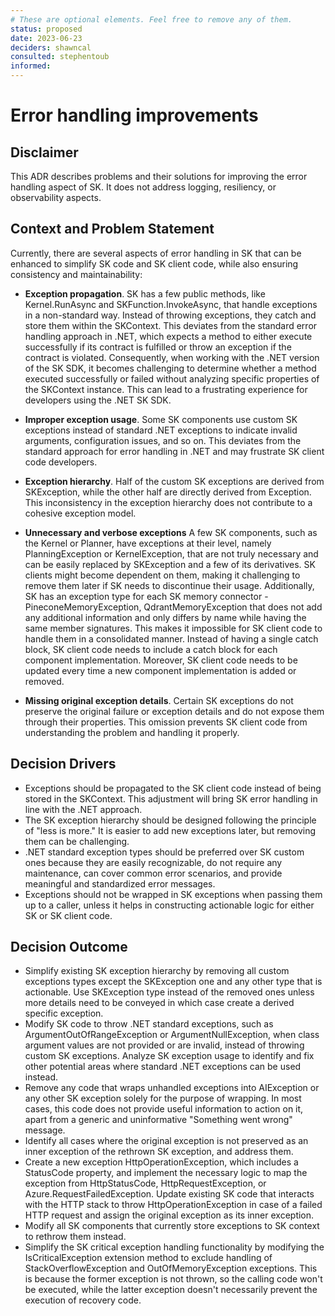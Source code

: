 ```yaml
---
# These are optional elements. Feel free to remove any of them.
status: proposed
date: 2023-06-23
deciders: shawncal
consulted: stephentoub
informed:
---
```

# Error handling improvements

## Disclaimer
This ADR describes problems and their solutions for improving the error handling aspect of SK. It does not address logging, resiliency, or observability aspects.

## Context and Problem Statement

Currently, there are several aspects of error handling in SK that can be enhanced to simplify SK code and SK client code, while also ensuring consistency and maintainability:

- **Exception propagation**. SK has a few public methods, like Kernel.RunAsync and SKFunction.InvokeAsync, that handle exceptions in a non-standard way. Instead of throwing exceptions, they catch and store them within the SKContext. This deviates from the standard error handling approach in .NET, which expects a method to either execute successfully if its contract is fulfilled or throw an exception if the contract is violated. Consequently, when working with the .NET version of the SK SDK, it becomes challenging to determine whether a method executed successfully or failed without analyzing specific properties of the SKContext instance. This can lead to a frustrating experience for developers using the .NET SK SDK.

- **Improper exception usage**. Some SK components use custom SK exceptions instead of standard .NET exceptions to indicate invalid arguments, configuration issues, and so on. This deviates from the standard approach for error handling in .NET and may frustrate SK client code developers.

- **Exception hierarchy**. Half of the custom SK exceptions are derived from SKException, while the other half are directly derived from Exception. This inconsistency in the exception hierarchy does not contribute to a cohesive exception model.

- **Unnecessary and verbose exceptions** A few SK components, such as the Kernel or Planner, have exceptions at their level, namely PlanningException or KernelException, that are not truly necessary and can be easily replaced by SKException and a few of its derivatives. SK clients might become dependent on them, making it challenging to remove them later if SK needs to discontinue their usage. Additionally, SK has an exception type for each SK memory connector - PineconeMemoryException, QdrantMemoryException that does not add any additional information and only differs by name while having the same member signatures. This makes it impossible for SK client code to handle them in a consolidated manner. Instead of having a single catch block, SK client code needs to include a catch block for each component implementation. Moreover, SK client code needs to be updated every time a new component implementation is added or removed.

- **Missing original exception details**. Certain SK exceptions do not preserve the original failure or exception details and do not expose them through their properties. This omission prevents SK client code from understanding the problem and handling it properly.

## Decision Drivers

- Exceptions should be propagated to the SK client code instead of being stored in the SKContext. This adjustment will bring SK error handling in line with the .NET approach.
- The SK exception hierarchy should be designed following the principle of "less is more." It is easier to add new exceptions later, but removing them can be challenging.
- .NET standard exception types should be preferred over SK custom ones because they are easily recognizable, do not require any maintenance, can cover common error scenarios, and provide meaningful and standardized error messages.
- Exceptions should not be wrapped in SK exceptions when passing them up to a caller, unless it helps in constructing actionable logic for either SK or SK client code.

## Decision Outcome

- Simplify existing SK exception hierarchy by removing all custom exceptions types except the SKException one and any other type that is actionable. Use SKException type instead of the removed ones unless more details need to be conveyed in which case create a derived specific exception.
- Modify SK code to throw .NET standard exceptions, such as ArgumentOutOfRangeException or ArgumentNullException, when class argument values are not provided or are invalid, instead of throwing custom SK exceptions. Analyze SK exception usage to identify and fix other potential areas where standard .NET exceptions can be used instead.
- Remove any code that wraps unhandled exceptions into AIException or any other SK exception solely for the purpose of wrapping. In most cases, this code does not provide useful information to action on it, apart from a generic and uninformative "Something went wrong" message.
- Identify all cases where the original exception is not preserved as an inner exception of the rethrown SK exception, and address them.
- Create a new exception HttpOperationException, which includes a StatusCode property, and implement the necessary logic to map the exception from HttpStatusCode, HttpRequestException, or Azure.RequestFailedException. Update existing SK code that interacts with the HTTP stack to throw HttpOperationException in case of a failed HTTP request and assign the original exception as its inner exception.
- Modify all SK components that currently store exceptions to SK context to rethrow them instead.
- Simplify the SK critical exception handling functionality by modifying the IsCriticalException extension method to exclude handling of StackOverflowException and OutOfMemoryException exceptions. This is because the former exception is not thrown, so the calling code won't be executed, while the latter exception doesn't necessarily prevent the execution of recovery code.
